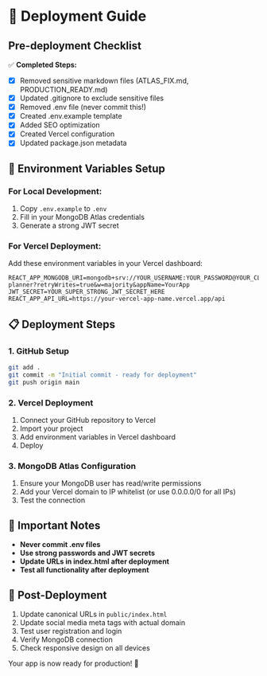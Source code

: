# 🚀 Deployment Guide

## Pre-deployment Checklist

✅ **Completed Steps:**
- [x] Removed sensitive markdown files (ATLAS_FIX.md, PRODUCTION_READY.md)
- [x] Updated .gitignore to exclude sensitive files
- [x] Removed .env file (never commit this!)
- [x] Created .env.example template
- [x] Added SEO optimization
- [x] Created Vercel configuration
- [x] Updated package.json metadata

## 🔐 Environment Variables Setup

### For Local Development:
1. Copy `.env.example` to `.env`
2. Fill in your MongoDB Atlas credentials
3. Generate a strong JWT secret

### For Vercel Deployment:
Add these environment variables in your Vercel dashboard:

```env
REACT_APP_MONGODB_URI=mongodb+srv://YOUR_USERNAME:YOUR_PASSWORD@YOUR_CLUSTER.mongodb.net/budget-planner?retryWrites=true&w=majority&appName=YourApp
JWT_SECRET=YOUR_SUPER_STRONG_JWT_SECRET_HERE
REACT_APP_API_URL=https://your-vercel-app-name.vercel.app/api
```

## 📋 Deployment Steps

### 1. GitHub Setup
```bash
git add .
git commit -m "Initial commit - ready for deployment"
git push origin main
```

### 2. Vercel Deployment
1. Connect your GitHub repository to Vercel
2. Import your project
3. Add environment variables in Vercel dashboard
4. Deploy

### 3. MongoDB Atlas Configuration
1. Ensure your MongoDB user has read/write permissions
2. Add your Vercel domain to IP whitelist (or use 0.0.0.0/0 for all IPs)
3. Test the connection

## 🎯 Important Notes

- **Never commit .env files**
- **Use strong passwords and JWT secrets**
- **Update URLs in index.html after deployment**
- **Test all functionality after deployment**

## 🔧 Post-Deployment

1. Update canonical URLs in `public/index.html`
2. Update social media meta tags with actual domain
3. Test user registration and login
4. Verify MongoDB connection
5. Check responsive design on all devices

Your app is now ready for production! 🎉
